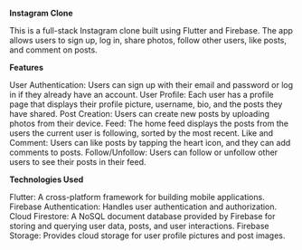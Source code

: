 **Instagram Clone**

This is a full-stack Instagram clone built using Flutter and Firebase. The app allows users to sign up, log in, share photos, follow other users, like posts, and comment on posts.

**Features**

User Authentication: Users can sign up with their email and password or log in if they already have an account.
User Profile: Each user has a profile page that displays their profile picture, username, bio, and the posts they have shared.
Post Creation: Users can create new posts by uploading photos from their device.
Feed: The home feed displays the posts from the users the current user is following, sorted by the most recent.
Like and Comment: Users can like posts by tapping the heart icon, and they can add comments to posts.
Follow/Unfollow: Users can follow or unfollow other users to see their posts in their feed.


**Technologies Used**

Flutter: A cross-platform framework for building mobile applications.
Firebase Authentication: Handles user authentication and authorization.
Cloud Firestore: A NoSQL document database provided by Firebase for storing and querying user data, posts, and user interactions.
Firebase Storage: Provides cloud storage for user profile pictures and post images.
